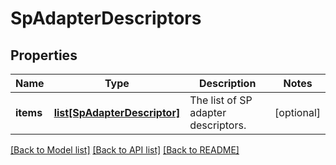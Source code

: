# SpAdapterDescriptors

## Properties
Name | Type | Description | Notes
------------ | ------------- | ------------- | -------------
**items** | [**list[SpAdapterDescriptor]**](SpAdapterDescriptor.md) | The list of SP adapter descriptors. | [optional] 

[[Back to Model list]](../README.md#documentation-for-models) [[Back to API list]](../README.md#documentation-for-api-endpoints) [[Back to README]](../README.md)


